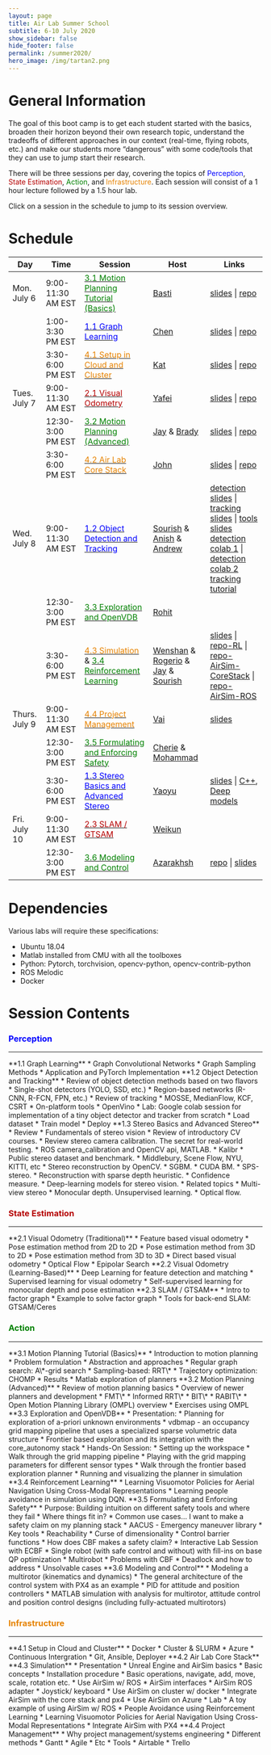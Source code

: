 ```yaml
---
layout: page
title: Air Lab Summer School
subtitle: 6-10 July 2020
show_sidebar: false
hide_footer: false
permalink: /summer2020/
hero_image: /img/tartan2.png
---
```


# General Information
The goal of this boot camp is to get each student started with the basics, broaden their horizon beyond their own research topic, understand the tradeoffs of different approaches in our context (real-time, flying robots, etc.) and make our students more “dangerous” with some code/tools that they can use to jump start their research.

There will be three sessions per day, covering the topics of <span style="color:blue">Perception</span>, <span style="color:#b50000">State Estimation</span>, <span style="color:green">Action</span>, and <span style="color:#e68200">Infrastructure</span>. Each session will consist of a 1 hour lecture followed by a 1.5 hour lab.

Click on a session in the schedule to jump to its session overview.

<!-- Test YouTube Streaming and add instructions for how streaming will work-->

<!-- Need to add slides and video links later -->
<!-- Make sure to save presentation video -->
# Schedule

|Day  |Time   | Session |Host   |Links   |
|---|---|---|---|---|
|Mon. July 6  | 9:00-11:30 AM EST| <a href="#3.1"><span style="color:green">3.1 Motion Planning Tutorial (Basics)</span></a>             | [Basti](/team/sebastian/)  | [slides](https://bitbucket.org/castacks/matlab_planning_toolbox/raw/92f2e209e271db058a3453e45fda2cf134fef536/doc/lecture-slides.pdf) \| [repo](https://bitbucket.org/castacks/matlab_planning_toolbox/src/master/)    |
|     | 1:00-3:30 PM EST| <a href="#1.1"><span style="color:blue">1.1 Graph Learning</span></a>                             | [Chen](/team/chen/)        | [slides](https://entuedu-my.sharepoint.com/:p:/g/personal/cwang017_e_ntu_edu_sg/EZP7dVKiaztAlZNiQwfako4BjRpVCUaRrBJpXIuUX2gZ7Q?e=xi9NaA) \| [repo](https://classroom.github.com/a/h3ktCkJ5)    |
|     | 3:30-6:00 PM EST | <a href="#4.1"><span style="color:#e68200">4.1 Setup in Cloud and Cluster</span>                 | [Kat](/team/katarinac/)  | [slides](https://docs.google.com/presentation/d/1aya8EygLIi8N0VZmuGtoAuVA4PaNnNa7YE2311xi_5c/edit?usp=sharing) \| [repo](https://bitbucket.org/castacks/infrastructure/src/master/)    |
|Tues. July 7| 9:00-11:30 AM EST| <a href="#2.1"><span style="color:#b50000">2.1 Visual Odometry </span></a>                    | [Yafei](/team/yafeih/)  |   [slides](https://bitbucket.org/castacks/visual_odometry_tutorial/src/master/slides/)  \| [repo](https://bitbucket.org/castacks/visual_odometry_tutorial/src/master/)
|     | 12:30-3:00 PM EST| <a href="#3.2"><span style="color:green">3.2 Motion Planning (Advanced)</span></a>  | [Jay](/team/jay/) & [Brady](/team/bradym/) |    [slides](https://bitbucket.org/castacks/core_planning_tutorial/raw/c8da578242cf8313aafbb986e5f265a9823ad6c1/doc/planning_presentation.pdf) \| [repo](https://bitbucket.org/castacks/core_planning_tutorial/src/master/) |
|     | 3:30-6:00 PM EST | <a href="#4.2"><span style="color:#e68200">4.2 Air Lab Core Stack</span></a>                                  | [John](/team/johnk/)  |   [slides](https://bitbucket.org/castacks/core_central/src/master/CoreAutonomyStack.pdf) \| [repo](https://bitbucket.org/castacks/core_central/src/master/)   |
|Wed. July 8  | 9:00-11:30 AM EST| <a href="#1.2"><span style="color:blue">1.2 Object Detection and Tracking</span></a>              | [Sourish](/team/sourish/) & [Anish](/team/anishb/) & [Andrew](/team/andrews/)|  [detection slides](https://www.icloud.com/keynote/0Xvw5vU-4onTdsls9KCF3hJYA#Object_Detection_-_Airlab_Tutorial_Week) \| [tracking slides](https://drive.google.com/file/d/1YEEzmm4W66Y11aOiV85lCJ9VZqmJiZaW/view?usp=sharing) \| [tools slides](https://docs.google.com/presentation/d/1iCvZ21RRh4KcZOkFcX5OxDrJL3Tzlxi3XCabYKL-UUc/edit?usp=sharing) <br> [detection colab 1](https://colab.research.google.com/github/tensorflow/hub/blob/master/examples/colab/object_detection.ipynb) \| [detection colab 2](https://colab.research.google.com/drive/1aJ5t-54OTUL25NhQpuDEiEA2oh5U8n65?usp=sharing) <br> [tracking tutorial](https://bitbucket.org/castacks/tracker_tutorial_ws/src/master/)   |
|     | 12:30-3:00 PM EST| <a href="#3.3"><span style="color:green">3.3 Exploration and OpenVDB</span></a>         | [Rohit](/team/rohitg/)  |     |
|     | 3:30-6:00 PM EST | <a href="#4.3"><span style="color:#e68200">4.3 Simulation</span></a> & <a href="#3.4"><span style="color:green">3.4 Reinforcement Learning</span></a>    | [Wenshan](/team/wenshan/) & [Rogerio](/team/rogeriob/) & [Jay](/team/jay/) & [Sourish](/team/sourish/)|  [slides](https://docs.google.com/presentation/d/1WjDkEG4gcHYCdHq_0fyOBeLErEVZ-gJwwwx4O2I3ook/edit?usp=sharing) \| [repo-RL](https://github.com/Amigoshan/tut20_people_avoidance) \| [repo-AirSim-CoreStack](https://bitbucket.org/castacks/core_central/src/airsim/rosinstalls/airsim.rosinstall) \| [repo-AirSim-ROS](https://bitbucket.org/castacks/airsimros/src/master/) |
|Thurs. July 9| 9:00-11:30 AM EST| <a href="#1.2"><span style="color:#e68200">4.4 Project Management</span></a>          | [Vai](/team/vaibhavv/)  |  [slides](https://docs.google.com/presentation/d/1d2m3kN9ZtP25zR_z3RLb9PAYOIdlrzDaAEtIVfxL2_I/edit#slide=id.g8b4bc3bf06_0_161)   |
|     | 12:30-3:00 PM EST| <a href="#3.5"><span style="color:green">3.5 Formulating and Enforcing Safety</span></a>                  | [Cherie](/team/cherie/) & [Mohammad](/team/mohammadrezam/)   |     |
|     | 3:30-6:00 PM EST | <a href="#4.4"><span style="color:blue">1.3 Stereo Basics and Advanced Stereo</span></a>              |[Yaoyu](/team/yaoyuh/)  |   [slides](https://docs.google.com/presentation/d/1jiO9KMu6uPo73UeOq4o3AKWudOhBYoTgVCaXE0UsoRY/edit?usp=sharing) \| [C++](https://github.com/huyaoyu/Tutorial2020_Stereo_ROS), [Deep models](https://github.com/huyaoyu/Tutorial2020_Stereo)  |
|Fri. July 10  | 9:00-11:30 AM EST| <a href="#2.3"><span style="color:#b50000">2.3 SLAM / GTSAM</span></a>                                | [Weikun](/team/weikun/)  |     |
|     | 12:30-3:00 PM EST| <a href="#3.6"><span style="color:green">3.6 Modeling and Control</span></a>                                     | [Azarakhsh](/team/azarakhsh/)  | [repo](https://bitbucket.org/castacks/multirotor_control_tutorial) \| [slides](https://docs.google.com/presentation/d/1sj_OA_V3O1K3__uBnEqJCfCVsIN37c7nBWB59Qtfq-I/edit?usp=sharing) |

# Dependencies
Various labs will require these specifications:
* Ubuntu 18.04
* Matlab installed from CMU with all the toolboxes
* Python: Pytorch, torchvision, opencv-python, opencv-contrib-python
* ROS Melodic
* Docker


# Session Contents


### <span style="color:blue">Perception</span>
---

<a id="1.1" />
**1.1 Graph Learning**
* Graph Convolutional Networks
* Graph Sampling Methods
* Application and PyTorch Implementation

<a id="1.2" />
**1.2 Object Detection and Tracking**
* Review of object detection methods based on two flavors
    * Single-shot detectors (YOLO, SSD, etc.)
    * Region-based networks (R-CNN, R-FCN, FPN, etc.)
* Review of tracking
    * MOSSE, MedianFlow, KCF, CSRT
* On-platform tools
    * OpenVino
* Lab: Google colab session for implementation of a tiny object detector and tracker from scratch
    * Load dataset
    * Train model
    * Deploy

<a id="1.3" />
**1.3 Stereo Basics and Advanced Stereo**
* Review
  * Fundamentals of stereo vision
  * Review of introductory CV courses.
* Review stereo camera calibration. The secret for real-world testing.
  * ROS camera_calibration and OpenCV api, MATLAB.
  * Kalibr
* Public stereo dataset and benchmark.
  * Middlebury, Scene Flow, NYU, KITTI, etc
* Stereo reconstruction by OpenCV.
  * SGBM.
  * CUDA BM.
* SPS-stereo.
* Reconstruction with sparse depth heuristic.
* Confidence measure.
* Deep-learning models for stereo vision.
* Related topics
  * Multi-view stereo
  * Monocular depth. Unsupervised learning.
  * Optical flow.


### <span style="color:#b50000">State Estimation</span>
---

<a id="2.1" />
**2.1 Visual Odometry (Traditional)**
* Feature based visual odometry
  * Pose estimation method from 2D to 2D
  * Pose estimation method from 3D to 2D
  * Pose estimation method from 3D to 3D
* Direct based visual odometry
  * Optical Flow
  * Epipolar Search


<a id="2.2" />
**2.2 Visual Odometry (Learning-Based)**
* Deep Learning for feature detection and matching
* Supervised learning for visual odometry
* Self-supervised learning for monocular depth and pose estimation


<a id="2.3" />
**2.3 SLAM / GTSAM**
* Intro to factor graph
* Example to solve factor graph
* Tools for back-end SLAM: GTSAM/Ceres


### <span style="color:green">Action</span>
---

<a id="3.1" />
**3.1 Motion Planning Tutorial (Basics)**
* Introduction to motion planning
* Problem formulation
* Abstraction and approaches
  * Regular graph search: A\*-grid search
  * Sampling-based: RRT\*
  * Trajectory optimization: CHOMP
* Results
* Matlab exploration of planners

<a id="3.2" />
**3.2 Motion Planning (Advanced)**
* Review of motion planning basics
* Overview of newer planners and development
  * FMT\*
  * Informed RRT\*
  * BIT\*
  * RABIT\*
* Open Motion Planning Library (OMPL) overview
* Exercises using OMPL


<a id="3.3" />
**3.3 Exploration and OpenVDB**
* Presentation:
  * Planning for exploration of a-priori unknown environments
  * vdbmap - an occupancy grid mapping pipeline that uses a specialized sparse volumetric data structure
  * Frontier based exploration and its integration with the core_autonomy stack
* Hands-On Session:
  * Setting up the workspace
  * Walk through the grid mapping pipeline
  * Playing with the grid mapping parameters for different sensor types
  * Walk through the frontier based exploration planner
  * Running and visualizing the planner in simulation


<a id="3.4" />
**3.4 Reinforcement Learning**
* Learning Visuomotor Policies for Aerial Navigation Using Cross-Modal Representations
* Learning people avoidance in simulation using DQN.


<a id="3.5" />
**3.5 Formulating and Enforcing Safety**
* Purpose: Building intuition on different safety tools and where they fail
* Where things fit in?
* Common use cases… I want to make a safety claim on my planning stack
  * AACUS - Emergency maneuver library
* Key tools
  * Reachability
  * Curse of dimensionality
* Control barrier functions
  * How does CBF makes a safety claim?
* Interactive Lab Session with ECBF
  * Single robot (with safe control and without) with fill-ins on base QP optimization
  * Multirobot
  * Problems with CBF
    * Deadlock and how to address
    * Unsolvable cases


<a id="3.6" />
**3.6 Modeling and Control**
* Modeling a multirotor (kinematics and dynamics)
* The general architecture of the control system with PX4 as an example
* PID for attitude and position controllers
* MATLAB simulation with analysis for multirotor, attitude control and position control designs (including fully-actuated multirotors)



### <span style="color:#e68200">Infrastructure</span>
---

<a id="4.1" />
**4.1 Setup in Cloud and Cluster**
* Docker
* Cluster & SLURM
* Azure
* Continuous Intergration
* Git, Ansible, Deployer



<a id="4.2" />
**4.2 Air Lab Core Stack**

<a id="4.3" />
**4.3 Simulation**
* Presentation
  * Unreal Engine and AirSim basics
    * Basic concepts
    * Installation procedure
    * Basic operations, navigate, add, move, scale, rotation etc.
  * Use AirSim w/ ROS
    * AirSim interfaces
    * AirSim ROS adapter
    * Joystick/ keyboard
  * Use AirSim on cluster w/ docker
  * Integrate AirSim with the core stack and px4
  * Use AirSim on Azure
* Lab
  * A toy example of using AirSim w/ ROS
  * People Avoidance using Reinforcement Learning
  * Learning Visuomotor Policies for Aerial Navigation Using Cross-Modal Representations
  * Integrate AirSim with PX4



<a id="4.4" />
**4.4 Project Management**
* Why project management/systems engineering
* Different methods
  * Gantt
  * Agile
  * Etc
* Tools
  * Airtable
  * Trello
